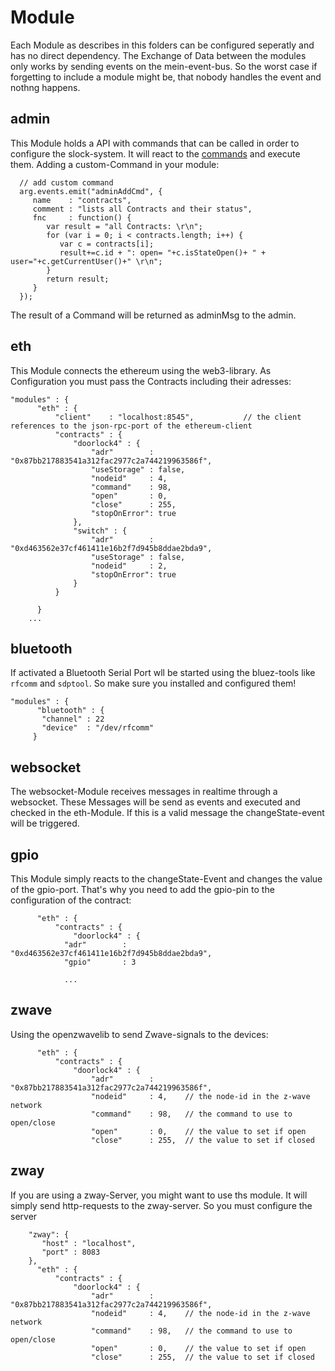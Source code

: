 # Module

Each Module as describes in this folders can be configured seperatly and has no direct dependency. 
The Exchange of Data between the modules only works by sending events on the mein-event-bus. 
So the worst case if forgetting to include a module might be, that nobody handles the event and nothng happens. 

## admin

This Module holds a API with commands that can be called in order to configure the slock-system. 
It will react to the [commands](https://github.com/slockit/cryptolock-js#admincmd---event) and execute them.
Adding a custom-Command in your module:

      // add custom command
      arg.events.emit("adminAddCmd", { 
         name    : "contracts",
         comment : "lists all Contracts and their status",
         fnc     : function() {
            var result = "all Contracts: \r\n";
            for (var i = 0; i < contracts.length; i++) {
               var c = contracts[i];
               result+=c.id + ": open= "+c.isStateOpen()+ " + user="+c.getCurrentUser()+" \r\n";
            }
            return result;
         }
      });

The result of a Command will be returned as adminMsg to the admin.
 
## eth

This Module connects the ethereum using the web3-library. As Configuration you must pass the Contracts including their adresses:

    "modules" : {
		  "eth" : {
			  "client"    : "localhost:8545",           // the client references to the json-rpc-port of the ethereum-client
			  "contracts" : { 
				  "doorlock4" : {                         
					  "adr"        : "0x87bb217883541a312fac2977c2a744219963586f",
					  "useStorage" : false,
					  "nodeid"     : 4,
					  "command"    : 98,
					  "open"       : 0,
					  "close"      : 255,
					  "stopOnError": true
				  },
				  "switch" : {
					  "adr"        : "0xd463562e37cf461411e16b2f7d945b8ddae2bda9",
					  "useStorage" : false,
					  "nodeid"     : 2,
					  "stopOnError": true
				  }
			  }  
			  
		  }
        ...
        
## bluetooth

If activated a Bluetooth Serial Port wll be started using the bluez-tools like `rfcomm` and `sdptool`.  So make sure you installed and configured them!

    "modules" : {
		  "bluetooth" : {
           "channel" : 22
           "device"  : "/dev/rfcomm"
         }
        
         

## websocket

The websocket-Module receives messages in realtime through a websocket. These Messages will be send as events and executed and checked in the eth-Module.
If this is a valid message the changeState-event will be triggered.


## gpio

This Module simply reacts to the changeState-Event and changes the value of the gpio-port. That's why you need to add the gpio-pin to the configuration of the contract:

		  "eth" : {
			  "contracts" : { 
				  "doorlock4" : {
                "adr"        : "0xd463562e37cf461411e16b2f7d945b8ddae2bda9",
                "gpio"       : 3
                
                ...
                
## zwave

Using the openzwavelib to send Zwave-signals to the devices:

		  "eth" : {
			  "contracts" : {
				  "doorlock4" : {
					  "adr"        : "0x87bb217883541a312fac2977c2a744219963586f",
					  "nodeid"     : 4,    // the node-id in the z-wave network
					  "command"    : 98,   // the command to use to open/close
					  "open"       : 0,    // the value to set if open
					  "close"      : 255,  // the value to set if closed
                      

         
## zway

If you are using a zway-Server, you might want to use ths module. It will simply send http-requests to the zway-server.
So you must configure the server

        "zway": {
           "host" : "localhost",
           "port" : 8083
        },
		  "eth" : {
			  "contracts" : {
				  "doorlock4" : {
					  "adr"        : "0x87bb217883541a312fac2977c2a744219963586f",
					  "nodeid"     : 4,    // the node-id in the z-wave network
					  "command"    : 98,   // the command to use to open/close
					  "open"       : 0,    // the value to set if open
					  "close"      : 255,  // the value to set if closed
                      

         
            

        
        
